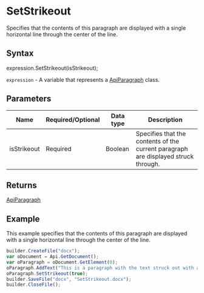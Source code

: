 # SetStrikeout

Specifies that the contents of this paragraph are displayed with a single horizontal line through the center of the line.

## Syntax

expression.SetStrikeout(isStrikeout);

`expression` - A variable that represents a [ApiParagraph](../ApiParagraph.md) class.

## Parameters

| **Name** | **Required/Optional** | **Data type** | **Description** |
| ------------- | ------------- | ------------- | ------------- |
| isStrikeout | Required | Boolean | Specifies that the contents of the current paragraph are displayed struck through. |

## Returns

[ApiParagraph](../ApiParagraph.md)

## Example

This example specifies that the contents of this paragraph are displayed with a single horizontal line through the center of the line.

```javascript
builder.CreateFile("docx");
var oDocument = Api.GetDocument();
var oParagraph = oDocument.GetElement(0);
oParagraph.AddText("This is a paragraph with the text struck out with a single line.");
oParagraph.SetStrikeout(true);
builder.SaveFile("docx", "SetStrikeout.docx");
builder.CloseFile();
```